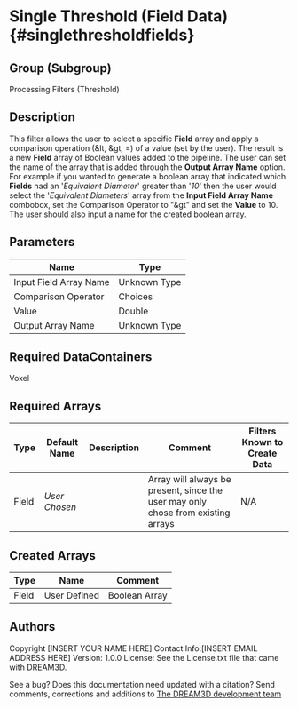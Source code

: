 Single Threshold (Field Data) {#singlethresholdfields}
======

## Group (Subgroup) ##
Processing Filters (Threshold)

## Description ##
This filter allows the user to select a specific **Field** array and apply a comparison operation (&lt, &gt, =) of a
 value (set by the user). The result is a new **Field** array of Boolean values added to the pipeline. The user can set
 the name of the array that is added through the __Output Array Name__ option.
 For example if you wanted to generate a boolean array that indicated which **Fields** had an '_Equivalent Diameter_' greater
 than '_10_' then the user would select the '_Equivalent Diameters_' array from the __Input Field Array Name__ combobox,
 set the Comparison Operator to "&gt" and set the __Value__ to 10. The user should also input a name for the created
 boolean array.


## Parameters ##

| Name | Type |
|------|------|
| Input Field Array Name | Unknown Type |
| Comparison Operator | Choices |
| Value | Double |
| Output Array Name | Unknown Type |

## Required DataContainers ##
Voxel

## Required Arrays ##

| Type | Default Name | Description | Comment | Filters Known to Create Data |
|------|--------------|-------------|---------|-----|
| Field | *User Chosen* |  | Array will always be present, since the user may only chose from existing arrays | N/A |

## Created Arrays ##

| Type | Name | Comment |
|------|------|---------|
| Field | User Defined | Boolean Array |



## Authors ##

Copyright [INSERT YOUR NAME HERE]
Contact Info:[INSERT EMAIL ADDRESS HERE]
Version: 1.0.0
License: See the License.txt file that came with DREAM3D.



See a bug? Does this documentation need updated with a citation? Send comments, corrections and additions to [The DREAM3D development team](mailto:dream3d@bluequartz.net?subject=Documentation%20Correction)

